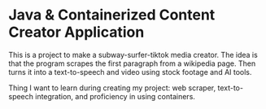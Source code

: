 # Java & Containerized Content Creator Application

This is a project to make a subway-surfer-tiktok media creator. The idea is that the program scrapes the first paragraph from a wikipedia page. Then turns it into a text-to-speech and video using stock footage and AI tools.

Thing I want to learn during creating my project:
web scraper, text-to-speech integration, and proficiency in using containers.


